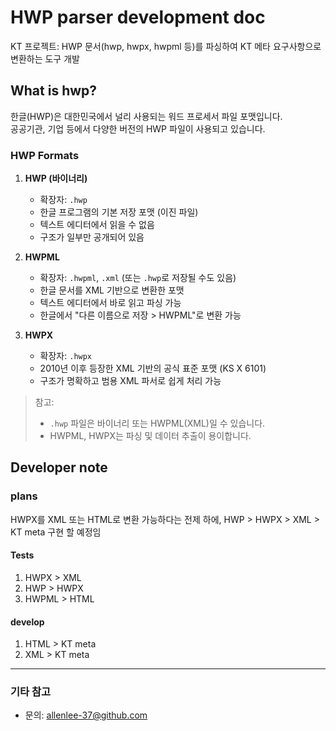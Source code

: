 # HWP parser development doc

KT 프로젝트: HWP 문서(hwp, hwpx, hwpml 등)를 파싱하여 KT 메타 요구사항으로 변환하는 도구 개발

## What is hwp?

한글(HWP)은 대한민국에서 널리 사용되는 워드 프로세서 파일 포맷입니다.  
공공기관, 기업 등에서 다양한 버전의 HWP 파일이 사용되고 있습니다.

### HWP Formats

1. **HWP (바이너리)**

   - 확장자: `.hwp`
   - 한글 프로그램의 기본 저장 포맷 (이진 파일)
   - 텍스트 에디터에서 읽을 수 없음
   - 구조가 일부만 공개되어 있음

2. **HWPML**

   - 확장자: `.hwpml`, `.xml` (또는 `.hwp`로 저장될 수도 있음)
   - 한글 문서를 XML 기반으로 변환한 포맷
   - 텍스트 에디터에서 바로 읽고 파싱 가능
   - 한글에서 "다른 이름으로 저장 > HWPML"로 변환 가능

3. **HWPX**
   - 확장자: `.hwpx`
   - 2010년 이후 등장한 XML 기반의 공식 표준 포맷 (KS X 6101)
   - 구조가 명확하고 범용 XML 파서로 쉽게 처리 가능

> 참고:
>
> - `.hwp` 파일은 바이너리 또는 HWPML(XML)일 수 있습니다.
> - HWPML, HWPX는 파싱 및 데이터 추출이 용이합니다.

## Developer note

### plans

HWPX를 XML 또는 HTML로 변환 가능하다는 전제 하에,
HWP > HWPX > XML > KT meta 구현 할 예정임

#### Tests

1. HWPX > XML
2. HWP > HWPX
3. HWPML > HTML

#### develop

1. HTML > KT meta
2. XML > KT meta

---

### 기타 참고

- 문의: allenlee-37@github.com
